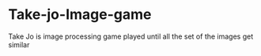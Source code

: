 # Take-jo-Image-game
Take Jo is image processing game played until all the set of the images get similar 
